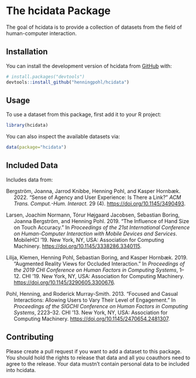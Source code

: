 
<!-- README.md is generated from README.Rmd. Please edit that file -->

# The hcidata Package

<!-- badges: start -->
<!-- badges: end -->

The goal of hcidata is to provide a collection of datasets from the
field of human-computer interaction.

## Installation

You can install the development version of hcidata from
[GitHub](https://github.com/) with:

``` r
# install.packages("devtools")
devtools::install_github("henningpohl/hcidata")
```

## Usage

To use a dataset from this package, first add it to your R project:

``` r
library(hcidata)
```

You can also inspect the available datasets via:

``` r
data(package="hcidata")
```

## Included Data

Includes data from:

<div id="refs" class="references csl-bib-body hanging-indent">

<div id="ref-Bergstroem2022" class="csl-entry">

Bergström, Joanna, Jarrod Knibbe, Henning Pohl, and Kasper Hornbæk.
2022. “Sense of Agency and User Experience: Is There a Link?” *ACM
Trans. Comput.-Hum. Interact.* 29 (4).
<https://doi.org/10.1145/3490493>.

</div>

<div id="ref-Larsen2019" class="csl-entry">

Larsen, Joachim Normann, Tórur Højgaard Jacobsen, Sebastian Boring,
Joanna Bergström, and Henning Pohl. 2019. “The Influence of Hand Size on
Touch Accuracy.” In *Proceedings of the 21st International Conference on
Human-Computer Interaction with Mobile Devices and Services*. MobileHCI
’19. New York, NY, USA: Association for Computing Machinery.
<https://doi.org/10.1145/3338286.3340115>.

</div>

<div id="ref-Lilija2019" class="csl-entry">

Lilija, Klemen, Henning Pohl, Sebastian Boring, and Kasper Hornbæk.
2019. “Augmented Reality Views for Occluded Interaction.” In
*Proceedings of the 2019 CHI Conference on Human Factors in Computing
Systems*, 1–12. CHI ’19. New York, NY, USA: Association for Computing
Machinery. <https://doi.org/10.1145/3290605.3300676>.

</div>

<div id="ref-Pohl2013" class="csl-entry">

Pohl, Henning, and Roderick Murray-Smith. 2013. “Focused and Casual
Interactions: Allowing Users to Vary Their Level of Engagement.” In
*Proceedings of the SIGCHI Conference on Human Factors in Computing
Systems*, 2223–32. CHI ’13. New York, NY, USA: Association for Computing
Machinery. <https://doi.org/10.1145/2470654.2481307>.

</div>

</div>

## Contributing

Please create a pull request if you want to add a dataset to this
package. You should hold the rights to release that data and all you
coauthors need to agree to the release. Your data mustn’t contain
personal data to be included into hcidata.
